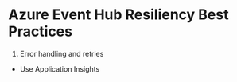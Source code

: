 # Azure Event Hub Resiliency Best Practices

1. Error handling and retries
  * Use Application Insights   



